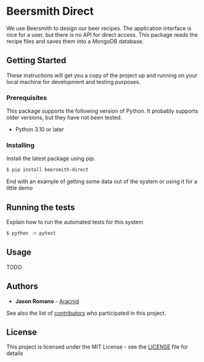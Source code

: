 # Beersmith Direct

We use Beersmith to design our beer recipes. The application interface is nice for a user, but there is no API for direct access. This package reads the recipe files and saves them into a MongoDB database.

## Getting Started

These instructions will get you a copy of the project up and running on your local machine for development and testing purposes.

### Prerequisites

This package supports the following version of Python. It probably supports older versions, but they have not been tested.

- Python 3.10 or later

### Installing

Install the latest package using pip.

```bash
$ pip install beersmith-direct
```

End with an example of getting some data out of the system or using it for a little demo

## Running the tests

Explain how to run the automated tests for this system

```bash
$ python -m pytest
```

## Usage

TODO

## Authors

- **Jason Romano** - [Aracnid](https://github.com/aracnid)

See also the list of [contributors](https://github.com/lakeannebrewhouse/beersmith-direct/contributors) who participated in this project.

## License

This project is licensed under the MIT License - see the [LICENSE](LICENSE) file for details
